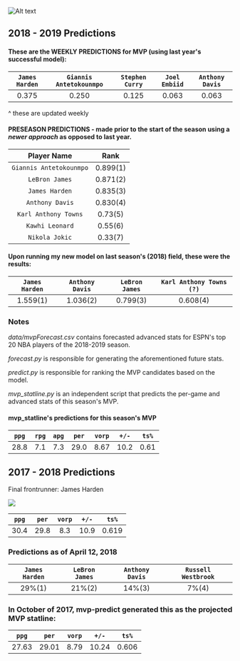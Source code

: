![Alt text](/mvppredict.png?raw=true "ESPN")

## 2018 - 2019 Predictions

#### These are the WEEKLY PREDICTIONS for MVP (using last year's successful model):
| `James Harden` | `Giannis Antetokounmpo` | `Stephen Curry` | `Joel Embiid` | `Anthony Davis` |
|:---:|:---:|:---:|:---:|:---:|
| 0.375 | 0.250 | 0.125 | 0.063 | 0.063 |

^ these are updated weekly

#### PRESEASON PREDICTIONS - made prior to the start of the season using a _newer approach_ as opposed to last year.

| Player Name        | Rank       | 
|:-------------:|:-------------:| 
| `Giannis Antetokounmpo` | 0.899(1) |
| `LeBron James` | 0.871(2) | 
| `James Harden` | 0.835(3) | 
| `Anthony Davis` | 0.830(4) | 
| `Karl Anthony Towns` | 0.73(5) | 
| `Kawhi Leonard` | 0.55(6) | 
| `Nikola Jokic` | 0.33(7) | 

#### Upon running my new model on last season's (2018) field, these were the results:
| `James Harden` | `Anthony Davis` | `LeBron James` | `Karl Anthony Towns (?)` |
|:---:|:---:|:---:|:---:|
| 1.559(1) | 1.036(2) | 0.799(3) | 0.608(4) |


### Notes

*data/mvpForecast.csv* contains forecasted advanced stats for ESPN's top 20 NBA players of the 2018-2019 season.

*forecast.py* is responsible for generating the aforementioned future stats.

*predict.py* is responsible for ranking the MVP candidates based on the model.

*mvp_statline.py* is an independent script that predicts the per-game and advanced stats of this season's MVP.

#### mvp_statline's predictions for this season's MVP

| `ppg` |  `rpg` |  `apg` | `per` | `vorp` | `+/-` | `ts%` |
|:---:|:---:|:---:|:---:|:---:|:---:|:---:|
| 28.8 | 7.1 | 7.3 | 29.0 | 8.67 | 10.2 | 0.61 |

## 2017 - 2018 Predictions
Final frontrunner: James Harden

<img src="https://d2cwpp38twqe55.cloudfront.net/req/201810111/images/players/hardeja01.jpg">

| `ppg` | `per` | `vorp` | `+/-` | `ts%` |
|:---:|:---:|:---:|:---:|:---:|
| 30.4 | 29.8 | 8.3 | 10.9 | 0.619 |

### Predictions as of April 12, 2018

| `James Harden` | `LeBron James` | `Anthony Davis` | `Russell Westbrook` |
|:---:|:---:|:---:|:---:|
| 29%(1) | 21%(2) | 14%(3) | 7%(4) |

### In October of 2017, mvp-predict generated this as the projected MVP statline:

| `ppg` | `per` | `vorp` | `+/-` | `ts%` |
|:---:|:---:|:---:|:---:|:---:|
| 27.63 | 29.01 | 8.79 | 10.24 | 0.606 |
